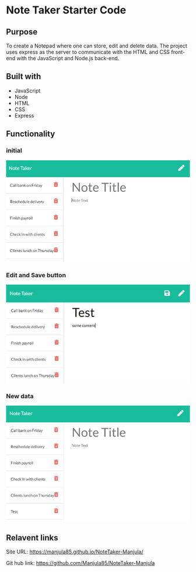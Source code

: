 # Note Taker Starter Code

## Purpose
To create a Notepad where one can store, edit and delete data. The project uses express as the server to communicate with the HTML and CSS front-end with the JavaScript and Node.js back-end.

## Built with
* JavaScript
* Node
* HTML
* CSS
* Express

## Functionality

### initial
![](images\initial.PNG)
### Edit and Save button
![](images\editAndSaveButton.PNG)
### New data
![](images\newData.PNG)
## Relavent links
Site URL: https://manjula85.github.io/NoteTaker-Manjula/

Git hub link: https://github.com/Manjula85/NoteTaker-Manjula
